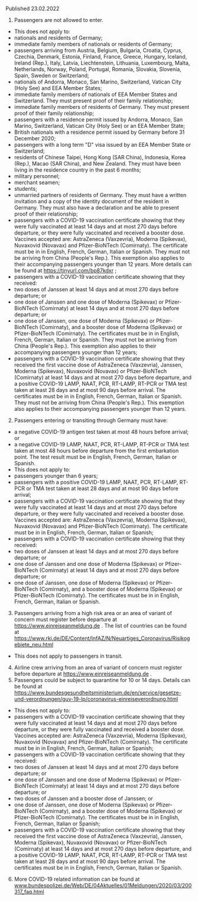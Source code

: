 Published 23.02.2022
1. Passengers are not allowed to enter.
- This does not apply to:
- nationals and residents of Germany;
- immediate family members of nationals or residents of Germany;
- passengers arriving from Austria, Belgium, Bulgaria, Croatia, Cyprus, Czechia, Denmark, Estonia, Finland, France, Greece, Hungary, Iceland, Ireland (Rep.), Italy, Latvia, Liechtenstein, Lithuania, Luxembourg, Malta, Netherlands, Norway, Poland, Portugal, Romania, Slovakia, Slovenia, Spain, Sweden or Switzerland;
- nationals of Andorra, Monaco, San Marino, Switzerland, Vatican City (Holy See) and EEA Member States;
- immediate family members of nationals of EEA Member States and Switzerland. They must present proof of their family relationship;
- immediate family members of residents of Germany. They must present proof of their family relationship;
- passengers with a residence permit issued by Andorra, Monaco, San Marino, Switzerland, Vatican City (Holy See) or an EEA Member State;
- British nationals with a residence permit issued by Germany before 31 December 2020;
- passengers with a long term "D" visa issued by an EEA Member State or Switzerland;
- residents of Chinese Taipei, Hong Kong (SAR China), Indonesia, Korea (Rep.), Macao (SAR China), and New Zealand. They must have been living in the residence country in the past 6 months;
- military personnel;
- merchant seamen;
- students;
- unmarried partners of residents of Germany. They must have a written invitation and a copy of the identity document of the resident in Germany. They must also have a declaration and be able to present proof of their relationship;
- passengers with a COVID-19 vaccination certificate showing that they were fully vaccinated at least 14 days and at most 270 days before departure, or they were fully vaccinated and received a booster dose. Vaccines accepted are: AstraZeneca (Vaxzevria), Moderna (Spikevax), Nuvaxovid (Novavax) and Pfizer-BioNTech (Comirnaty). The certificate must be in in English, French, German, Italian or Spanish. They must not be arriving from China (People's Rep.). This exemption also applies to their accompanying passengers younger than 12 years. More details can be found at <a href="https://tinyurl.com/bp87kdxr">https://tinyurl.com/bp87kdxr</a> ;
- passengers with a COVID-19 vaccination certificate showing that they received:
- two doses of Janssen at least 14 days and at most 270 days before departure; or
- one dose of Janssen and one dose of Moderna (Spikevax) or Pfizer-BioNTech (Comirnaty) at least 14 days and at most 270 days before departure; or
- one dose of Janssen, one dose of Moderna (Spikevax) or Pfizer-BioNTech (Comirnaty), and a booster dose of Moderna (Spikevax) or Pfizer-BioNTech (Comirnaty).
The certificates must be in in English, French, German, Italian or Spanish. They must not be arriving from China (People's Rep.). This exemption also applies to their accompanying passengers younger than 12 years;
- passengers with a COVID-19 vaccination certificate showing that they received the first vaccine dose of AstraZeneca (Vaxzevria), Janssen, Moderna (Spikevax), Nuvaxovid (Novavax) or Pfizer-BioNTech (Comirnaty) at least 14 days and at most 270 days before departure, and a positive COVID-19 LAMP, NAAT, PCR, RT-LAMP, RT-PCR or TMA test taken at least 28 days and at most 90 days before arrival. The certificates must be in in English, French, German, Italian or Spanish. They must not be arriving from China (People's Rep.). This exemption also applies to their accompanying passengers younger than 12 years.
2. Passengers entering or transiting through Germany must have:
- a negative COVID-19 antigen test taken at most 48 hours before arrival; or
- a negative COVID-19 LAMP, NAAT, PCR, RT-LAMP, RT-PCR or TMA test taken at most 48 hours before departure from the first embarkation point.
The test result must be in English, French, German, Italian or Spanish.
- This does not apply to:
- passengers younger than 6 years;
- passengers with a positive COVID-19 LAMP, NAAT, PCR, RT-LAMP, RT-PCR or TMA test taken at least 28 days and at most 90 days before arrival;
- passengers with a COVID-19 vaccination certificate showing that they were fully vaccinated at least 14 days and at most 270 days before departure, or they were fully vaccinated and received a booster dose. Vaccines accepted are: AstraZeneca (Vaxzevria), Moderna (Spikevax), Nuvaxovid (Novavax) and Pfizer-BioNTech (Comirnaty). The certificate must be in in English, French, German, Italian or Spanish;
- passengers with a COVID-19 vaccination certificate showing that they received:
- two doses of Janssen at least 14 days and at most 270 days before departure; or
- one dose of Janssen and one dose of Moderna (Spikevax) or Pfizer-BioNTech (Comirnaty) at least 14 days and at most 270 days before departure; or
- one dose of Janssen, one dose of Moderna (Spikevax) or Pfizer-BioNTech (Comirnaty), and a booster dose of Moderna (Spikevax) or Pfizer-BioNTech (Comirnaty). The certificates must be in in English, French, German, Italian or Spanish.
3. Passengers arriving from a high risk area or an area of variant of concern must register before departure at <a href="https://www.einreiseanmeldung.de/">https://www.einreiseanmeldung.de</a> . The list of countries can be found at <a href="https://www.rki.de/DE/Content/InfAZ/N/Neuartiges_Coronavirus/Risikogebiete_neu.html">https://www.rki.de/DE/Content/InfAZ/N/Neuartiges_Coronavirus/Risikogebiete_neu.html</a>
- This does not apply to passengers in transit.
4. Airline crew arriving from an area of variant of concern must register before departure at <a href="https://www.einreiseanmeldung.de/">https://www.einreiseanmeldung.de</a> .
5. Passengers could be subject to quarantine for 10 or 14 days. Details can be found at <a href="https://www.bundesgesundheitsministerium.de/en/service/gesetze-und-verordnungen/guv-19-lp/coronavirus-einreiseverordnung.html">https://www.bundesgesundheitsministerium.de/en/service/gesetze-und-verordnungen/guv-19-lp/coronavirus-einreiseverordnung.html</a>
- This does not apply to:
- passengers with a COVID-19 vaccination certificate showing that they were fully vaccinated at least 14 days and at most 270 days before departure, or they were fully vaccinated and received a booster dose. Vaccines accepted are: AstraZeneca (Vaxzevria), Moderna (Spikevax), Nuvaxovid (Novavax) and Pfizer-BioNTech (Comirnaty). The certificate must be in in English, French, German, Italian or Spanish;
- passengers with a COVID-19 vaccination certificate showing that they received:
- two doses of Janssen at least 14 days and at most 270 days before departure; or
- one dose of Janssen and one dose of Moderna (Spikevax) or Pfizer-BioNTech (Comirnaty) at least 14 days and at most 270 days before departure; or
- two doses of Janssen and a booster dose of Janssen; or
- one dose of Janssen, one dose of Moderna (Spikevax) or Pfizer-BioNTech (Comirnaty), and a booster dose of Moderna (Spikevax) or Pfizer-BioNTech (Comirnaty). The certificates must be in in English, French, German, Italian or Spanish;
- passengers with a COVID-19 vaccination certificate showing that they received the first vaccine dose of AstraZeneca (Vaxzevria), Janssen, Moderna (Spikevax), Nuvaxovid (Novavax) or Pfizer-BioNTech (Comirnaty) at least 14 days and at most 270 days before departure, and a positive COVID-19 LAMP, NAAT, PCR, RT-LAMP, RT-PCR or TMA test taken at least 28 days and at most 90 days before arrival. The certificates must be in in English, French, German, Italian or Spanish.
6. More COVID-19 related information can be found at <a href="http://www.bundespolizei.de/Web/DE/04Aktuelles/01Meldungen/2020/03/200317_faq.html">www.bundespolizei.de/Web/DE/04Aktuelles/01Meldungen/2020/03/200317_faq.html</a>